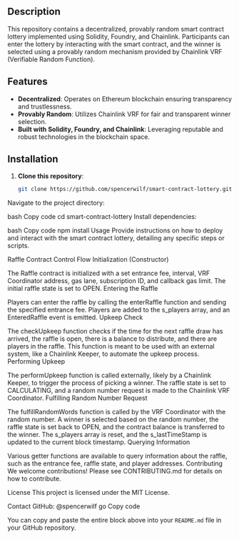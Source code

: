 
## Description

This repository contains a decentralized, provably random smart contract lottery implemented using Solidity, Foundry, and Chainlink. Participants can enter the lottery by interacting with the smart contract, and the winner is selected using a provably random mechanism provided by Chainlink VRF (Verifiable Random Function).

## Features

- **Decentralized**: Operates on Ethereum blockchain ensuring transparency and trustlessness.
- **Provably Random**: Utilizes Chainlink VRF for fair and transparent winner selection.
- **Built with Solidity, Foundry, and Chainlink**: Leveraging reputable and robust technologies in the blockchain space.

## Installation

1. **Clone this repository**:
   ```bash
   git clone https://github.com/spencerwilf/smart-contract-lottery.git
Navigate to the project directory:

bash
Copy code
cd smart-contract-lottery
Install dependencies:

bash
Copy code
npm install
Usage
Provide instructions on how to deploy and interact with the smart contract lottery, detailing any specific steps or scripts.

Raffle Contract Control Flow
Initialization (Constructor)

The Raffle contract is initialized with a set entrance fee, interval, VRF Coordinator address, gas lane, subscription ID, and callback gas limit.
The initial raffle state is set to OPEN.
Entering the Raffle

Players can enter the raffle by calling the enterRaffle function and sending the specified entrance fee.
Players are added to the s_players array, and an EnteredRaffle event is emitted.
Upkeep Check

The checkUpkeep function checks if the time for the next raffle draw has arrived, the raffle is open, there is a balance to distribute, and there are players in the raffle.
This function is meant to be used with an external system, like a Chainlink Keeper, to automate the upkeep process.
Performing Upkeep

The performUpkeep function is called externally, likely by a Chainlink Keeper, to trigger the process of picking a winner.
The raffle state is set to CALCULATING, and a random number request is made to the Chainlink VRF Coordinator.
Fulfilling Random Number Request

The fulfillRandomWords function is called by the VRF Coordinator with the random number.
A winner is selected based on the random number, the raffle state is set back to OPEN, and the contract balance is transferred to the winner.
The s_players array is reset, and the s_lastTimeStamp is updated to the current block timestamp.
Querying Information

Various getter functions are available to query information about the raffle, such as the entrance fee, raffle state, and player addresses.
Contributing
We welcome contributions! Please see CONTRIBUTING.md for details on how to contribute.

License
This project is licensed under the MIT License.

Contact
GitHub: @spencerwilf
go
Copy code

You can copy and paste the entire block above into your `README.md` file in your GitHub repository.
